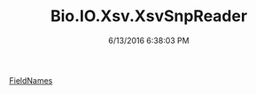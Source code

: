 ﻿---
title: Bio.IO.Xsv.XsvSnpReader
date: 6/13/2016 6:38:03 PM
---

[FieldNames](T-Bio.IO.Xsv.XsvSnpReader.FieldNames.html)
